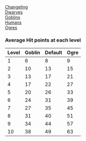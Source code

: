 [Changeling](https://skroxiousdm.github.io/SkroxiousDM/2.%20Origins/Changeling)<br>
[Dwarves](https://skroxiousdm.github.io/SkroxiousDM/2.%20Origins/Dwarves)<br>
[Goblins](https://skroxiousdm.github.io/SkroxiousDM/2.%20Origins/Goblins)<br>
[Humans](https://skroxiousdm.github.io/SkroxiousDM/2.%20Origins/Humans)<br>
[Ogres](https://skroxiousdm.github.io/SkroxiousDM/2.%20Origins/Ogres)<br>

### Average Hit points at each level

|Level	|Goblin	|Default	|Ogre|
|---|---|---|---|
|1	|6	|8	|9  |
|2	|10	|13	|15 |
|3	|13	|17	|21 |
|4	|17	|22	|27 |
|5	|20	|26	|33 |
|6	|24	|31	|39 |
|7	|27	|35	|45 |
|8	|31	|40	|51 |
|9	|34	|44	|57 |
|10	|38	|49	|63 |

